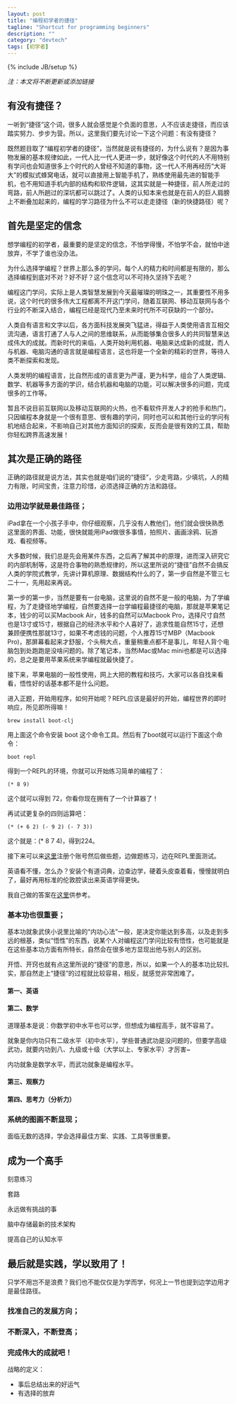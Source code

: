 ```yaml
---
layout: post
title: "编程初学者的捷径"
tagline: "Shortcut for programming beginners"
description: ""
category: "devtech"
tags: [初学者]
---
```

{% include JB/setup %}

*注：本文将不断更新或添加链接*

## 有没有捷径？

一听到“捷径”这个词，很多人就会感觉是个负面的意思，人不应该走捷径，而应该踏实努力、步步为营。所以，这里我们要先讨论一下这个问题：有没有捷径？

既然题目取了“编程初学者的捷径”，当然就是说有捷径的，为什么说有？是因为事物发展的基本规律如此，一代人比一代人更进一步，就好像这个时代的人不用特别有学问也会知道很多上个时代的人曾经不知道的事物，这一代人不用再经历“大哥大”的模拟式蜂窝电话，就可以直接用上智能手机了，熟练使用最先进的智能手机，也不用知道手机内部的结构和软件逻辑，这其实就是一种捷径，前人所走过的弯路，前人所趟过的深坑都可以跳过了。人类的认知本来也就是在前人的巨人肩膀上不断叠加起来的，编程的学习路径为什么不可以走走捷径（新的快捷路径）呢？

## 首先是坚定的信念

想学编程的初学者，最重要的是坚定的信念，不怕学得慢，不怕学不会，就怕中途放弃，不学了谁也没办法。

为什么选择学编程？世界上那么多的学问，每个人的精力和时间都是有限的，那么选择编程到底对不对？好不好？这个信念可以不可持久坚持下去呢？

编程这门学问，实际上是人类智慧发展到今天最璀璨的明珠之一，其重要性不用多说，这个时代的很多伟大工程都离不开这门学问，随着互联网、移动互联网与各个行业的不断深入结合，编程已经是现代乃至未来时代所不可获缺的一个部分。

人类自有语言和文字以后，各方面科技发展突飞猛进，得益于人类使用语言互相交流沟通，语言打通了人与人之间的思维联系，从而能够集合很多人的共同智慧来达成伟大的成就。而新时代的来临，人类开始利用机器、电脑来达成新的成就，而人与机器、电脑沟通的语言就是编程语言，这也将是一个全新的精彩的世界，等待人类不断探索和发现。

人类发明的编程语言，比自然形成的语言更为严谨，更为科学，组合了人类逻辑、数学、机器等多方面的学识，结合机器和电脑的功能，可以解决很多的问题，完成很多的工作等。

暂且不说目前互联网以及移动互联网的火热，也不看软件开发人才的抢手和热门，只因编程本身就是一个很有意思、很有趣的学问，同时也可以和其他行业的学问有机地结合起来，不影响自己对其他方面知识的探索，反而会是很有效的工具，帮助你轻松跨界高速发展！

## 其次是正确的路径

正确的路径就是说方法，其实也就是咱们说的“捷径”，少走弯路，少填坑，人的精力有限，时间宝贵，注意力珍惜，必须选择正确的方法和路径。

### 边用边学就是最佳路径；

iPad拿在一个小孩子手中，你仔细观察，几乎没有人教他们，他们就会很快熟悉这里面的界面、功能，很快就能用iPad做很多事情，拍照片、画画涂鸦、玩游戏、看视频等。

大多数时候，我们总是先会用某件东西，之后再了解其中的原理，进而深入研究它的内部机制等，这是符合事物的熟悉规律的，所以这里所说的“捷径”自然不会搞反人类的学院式教学，先讲计算机原理、数据结构什么的了，第一步自然是不管三七二十一，先用起来再说。

第一步的第一步，当然是要有一台电脑，这里说的自然不是一般的电脑，为了学编程，为了走捷径地学编程，自然要选择一台学编程最捷径的电脑，那就是苹果笔记本，钱少的可以买Macbook Air，钱多的自然可以Macbook Pro，选择尺寸自然也是13寸或15寸，根据自己的经济水平和个人喜好了，追求性能自然15寸，还想兼顾便携性那就13寸，如果不考虑钱的问题，个人推荐15寸MBP（Macbook Pro)，那屏幕看起来才舒服，个头稍大点，重量稍重点都不是事儿，年轻人背个电脑包到处跑跑是没啥问题的。除了笔记本，当然iMac或Mac mini也都是可以选择的，总之是要用苹果系统来学编程就最快捷了。

接下来，苹果电脑的一般性使用，网上大把的教程和技巧，大家可以各自找来看看，悟性好的话基本都不是什么问题。

进入正题，开始用程序，如何开始呢？REPL应该是最好的开始，编程世界的即时响应，所见即所得嘛！

```
brew install boot-clj
```

用上面这个命令安装 boot 这个命令工具。然后有了boot就可以运行下面这个命令：

```
boot repl
```

得到一个REPL的环境，你就可以开始练习简单的编程了：

```
(* 8 9)
```

这个就可以得到 72，你看你现在拥有了一个计算器了！

再试试更复杂的四则运算吧：

```
(* (+ 6 2) (- 9 2) (- 7 3))
```

这个就是：(* 8 7 4)，得到224。

接下来可以来[这里](http://www.4clojure.com/problems)注册个账号然后做些题，边做题练习，边在REPL里面测试。

英语看不懂，怎么办？安装个有道词典，边查边学，硬着头皮查着看，慢慢就明白了，最好再用标准的伦敦腔读出来英语学得更快。

我自己做的答案在[这里](/devtech/clojure/2016/09/20/4clojure-problem-solving)供参考。

### 基本功也很重要；

基本功就象武侠小说里比喻的“内功心法”一般，是决定你能达到多高，以及走到多远的根基，类似“悟性”的东西，说某个人对编程这门学问比较有悟性，也可能就是在这些基本功方面有所特长，自然会在很多地方显现出他与别人的区别。

开悟、开窍也就有点这里所说的“捷径”的意思，所以，如果一个人的基本功比较扎实，那自然走上“捷径”的过程就比较容易，相反，就感觉非常困难了。

#### 第一、英语



#### 第二、数学

道理基本是说：你数学初中水平也可以学，但想成为编程高手，就不容易了。

就象是你内功只有二级水平（初中水平），学些普通武功是没问题的，但要学高级武功，就要内功到八、九级或十级（大学以上、专家水平）才厉害~

内功就象是数学水平，而武功就象是编程水平。

#### 第三、观察力

#### 第四、思考力（分析力）

### 系统的图画不断显现；

面临无数的选择，学会选择最佳方案、实践、工具等很重要。

## 成为一个高手

刻意练习

套路

永远做有挑战的事

脑中存储最新的技术架构

提高自己的认知水平

## 最后就是实践，学以致用了！

只学不用岂不是浪费？我们也不能仅仅是为学而学，何况上一节也提到边学边用才是最佳路径。

### 找准自己的发展方向；

### 不断深入，不断登高；

### 完成伟大的成就吧！

战略的定义：
- 事后总结出来的好运气
- 有选择的放弃
